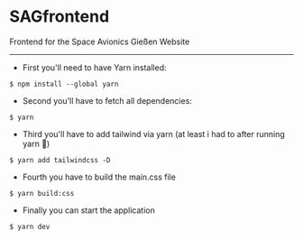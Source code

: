 # SAGfrontend
Frontend for the Space Avionics Gießen Website

---
- First you'll need to have Yarn installed:

```
$ npm install --global yarn
```
- Second you'll have to fetch all dependencies:
```
$ yarn
```
- Third you'll have to add tailwind via yarn (at least i had to after running yarn :shrug:)
```
$ yarn add tailwindcss -D
```
- Fourth you have to build the main.css file
```
$ yarn build:css
```
- Finally you can start the application
```
$ yarn dev
```




